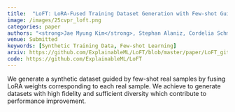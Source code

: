 ```yaml
---
title:  "LoFT: LoRA-Fused Training Dataset Generation with Few-shot Guidance"
image: /images/25cvpr_loft.png
categories: paper
authors: "<strong>Jae Myung Kim</strong>, Stephan Alaniz, Cordelia Schmid, Zeynep Akata"
venue: Submitted
keywords: [Synthetic Training Data, Few-shot Learning]
arxiv: https://github.com/ExplainableML/LoFT/blob/master/paper/LoFT_github.pdf
code: https://github.com/ExplainableML/LoFT
---
```

We generate a synthetic dataset guided by few-shot real samples by fusing LoRA weights corresponding to each real sample. We achieve to generate datasets with high fidelity and sufficient diversity which contribute to performance improvement.
